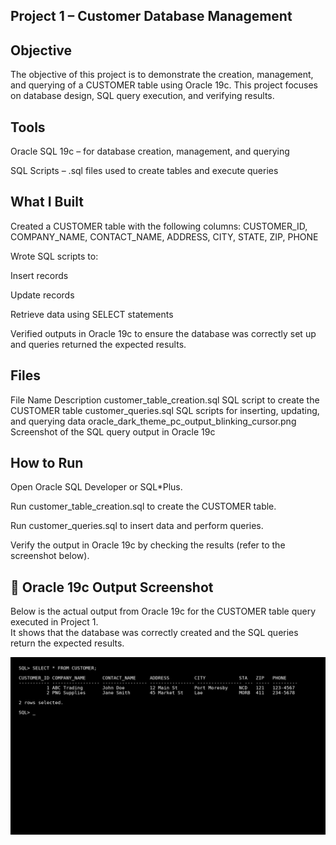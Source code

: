 ## Project 1 – Customer Database Management

## Objective

The objective of this project is to demonstrate the creation, management, and querying of a CUSTOMER table using Oracle 19c.
This project focuses on database design, SQL query execution, and verifying results.

## Tools

Oracle SQL 19c – for database creation, management, and querying

SQL Scripts – .sql files used to create tables and execute queries

## What I Built

Created a CUSTOMER table with the following columns:
CUSTOMER_ID, COMPANY_NAME, CONTACT_NAME, ADDRESS, CITY, STATE, ZIP, PHONE

Wrote SQL scripts to:

Insert records

Update records

Retrieve data using SELECT statements

Verified outputs in Oracle 19c to ensure the database was correctly set up and queries returned the expected results.

## Files
File Name	Description
customer_table_creation.sql	SQL script to create the CUSTOMER table
customer_queries.sql	SQL scripts for inserting, updating, and querying data
oracle_dark_theme_pc_output_blinking_cursor.png	Screenshot of the SQL query output in Oracle 19c

## How to Run

Open Oracle SQL Developer or SQL*Plus.

Run customer_table_creation.sql to create the CUSTOMER table.

Run customer_queries.sql to insert data and perform queries.

Verify the output in Oracle 19c by checking the results (refer to the screenshot below).


## 📸 Oracle 19c Output Screenshot

Below is the actual output from Oracle 19c for the CUSTOMER table query executed in Project 1.  
It shows that the database was correctly created and the SQL queries return the expected results.

![Oracle SQL Output](screenshots/oracle_dark_theme_pc_output_blinking_cursor.png)
